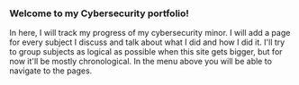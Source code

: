<h3>Welcome to my Cybersecurity portfolio!</h3>

In here, I will track my progress of my cybersecurity minor. I will add a page for every subject I discuss and talk about what I did and how I did it. I'll try to group subjects as logical as possible when this site gets bigger, but for now it'll be mostly chronological. In the menu above you will be able to navigate to the pages. 
<br>
<br>
<br>
<br>
<br>
<br>
<br>
<br>
<br>
<br>
<br>
<br>
<br>
<br>
<br>

